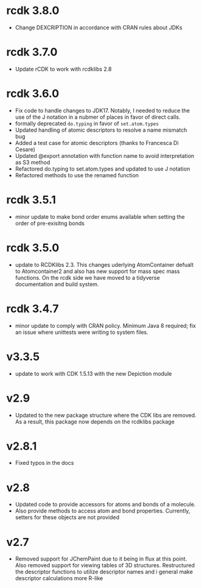 # rcdk 3.8.0

* Change DEXCRIPTION in accordance with CRAN rules about JDKs

# rcdk 3.7.0

* Update rCDK to work with rcdklibs 2.8


# rcdk 3.6.0

* Fix code to handle changes to JDK17. Notably, I needed to reduce the use of the J notation in a nubmer of places in favor of direct calls.
* formally deprecated `do.typing` in favor of `set.atom.types`
* Updated handling of atomic descriptors to resolve a name mismatch bug
* Added a test case for atomic descriptors (thanks to Francesca Di Cesare)
* Updated @export annotation with function name to avoid interpretation as 
  S3 method
* Refactored do.typing to set.atom.types and updated to use J notation
* Refactored methods to use the renamed function

# rcdk 3.5.1

* minor update to make bond order enums available when setting the order of pre-exisitng bonds

# rcdk  3.5.0

* update to RCDKlibs 2.3. This changes uderlying AtomContainer defualt to Atomcontainer2 and also has new support for mass spec mass functions. On the rcdk side we have moved to a tidyverse documentation and build system.

# rcdk  3.4.7 

* minor update to comply with CRAN policy. Minimum Java 8 required; fix an issue where unittests were writing to system files.

# v3.3.5 

* update to work with CDK 1.5.13 with the new Depiction module

# v2.9

* Updated to the new package structure where the CDK libs are removed. As a result, this package now depends on the rcdklibs package

# v2.8.1 

* Fixed typos in the docs

# v2.8 

* Updated code to provide accessors for atoms and bonds of a molecule. 
* Also provide methods to access atom and bond properties. Currently, setters
for these objects are not provided

# v2.7 

* Removed support for JChemPaint due to it being in flux at this point. Also 
removed support for viewing tables of 3D structures. Restructured the descriptor
functions to utilize descriptor names and i general make descriptor calculations
more R-like


